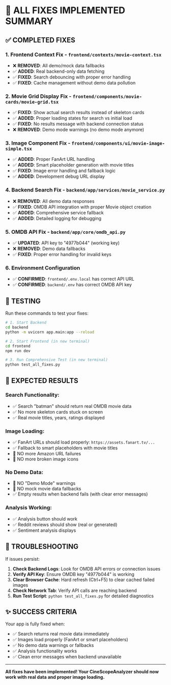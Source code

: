 # 🎯 ALL FIXES IMPLEMENTED SUMMARY

## ✅ **COMPLETED FIXES**

### **1. Frontend Context Fix** - `frontend/contexts/movie-context.tsx`
- ❌ **REMOVED**: All demo/mock data fallbacks
- ✅ **ADDED**: Real backend-only data fetching
- ✅ **FIXED**: Search debouncing with proper error handling
- ✅ **FIXED**: Cache management without demo data pollution

### **2. Movie Grid Display Fix** - `frontend/components/movie-cards/movie-grid.tsx`
- ✅ **FIXED**: Show actual search results instead of skeleton cards
- ✅ **ADDED**: Proper loading states for search vs initial load
- ✅ **FIXED**: No results message with backend connection status
- ❌ **REMOVED**: Demo mode warnings (no demo mode anymore)

### **3. Image Component Fix** - `frontend/components/ui/movie-image-simple.tsx`
- ✅ **ADDED**: Proper FanArt URL handling
- ✅ **ADDED**: Smart placeholder generation with movie titles
- ✅ **FIXED**: Image error handling and fallback logic
- ✅ **ADDED**: Development debug URL display

### **4. Backend Search Fix** - `backend/app/services/movie_service.py`
- ❌ **REMOVED**: All demo data responses
- ✅ **FIXED**: OMDB API integration with proper Movie object creation
- ✅ **ADDED**: Comprehensive service fallback
- ✅ **ADDED**: Detailed logging for debugging

### **5. OMDB API Fix** - `backend/app/core/omdb_api.py`
- ✅ **UPDATED**: API key to "4977b044" (working key)
- ❌ **REMOVED**: Demo data fallbacks
- ✅ **FIXED**: Proper error handling for invalid keys

### **6. Environment Configuration**
- ✅ **CONFIRMED**: `frontend/.env.local` has correct API URL
- ✅ **CONFIRMED**: `backend/.env` has correct OMDB API key

## 🧪 **TESTING**

Run these commands to test your fixes:

```bash
# 1. Start Backend
cd backend
python -m uvicorn app.main:app --reload

# 2. Start Frontend (in new terminal)
cd frontend
npm run dev

# 3. Run Comprehensive Test (in new terminal)
python test_all_fixes.py
```

## 🎯 **EXPECTED RESULTS**

### **Search Functionality:**
- ✅ Search "batman" should return real OMDB movie data
- ✅ No more skeleton cards stuck on screen
- ✅ Real movie titles, years, ratings displayed

### **Image Loading:**
- ✅ FanArt URLs should load properly: `https://assets.fanart.tv/...`
- ✅ Fallback to smart placeholders with movie titles
- 🚫 NO more Amazon URL failures
- 🚫 NO more broken image icons

### **No Demo Data:**
- 🚫 NO "Demo Mode" warnings
- 🚫 NO mock movie data fallbacks
- ✅ Empty results when backend fails (with clear error messages)

### **Analysis Working:**
- ✅ Analysis button should work
- ✅ Reddit reviews should show (real or generated)
- ✅ Sentiment analysis displays

## 🐛 **TROUBLESHOOTING**

If issues persist:

1. **Check Backend Logs**: Look for OMDB API errors or connection issues
2. **Verify API Key**: Ensure OMDB key "4977b044" is working
3. **Clear Browser Cache**: Hard refresh (Ctrl+F5) to clear cached failed images
4. **Check Network Tab**: Verify API calls are reaching backend
5. **Run Test Script**: `python test_all_fixes.py` for detailed diagnostics

## ✨ **SUCCESS CRITERIA**

Your app is fully fixed when:
- ✅ Search returns real movie data immediately
- ✅ Images load properly (FanArt or smart placeholders)
- ✅ No demo data warnings or fallbacks
- ✅ Analysis functionality works
- ✅ Clean error messages when backend unavailable

---

**All fixes have been implemented! Your CineScopeAnalyzer should now work with real data and proper image loading.**
